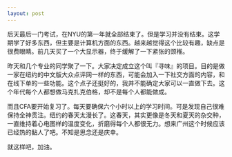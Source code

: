```yaml
---
layout: post
---
```

后天最后一门考试，在NYU的第一年就全部结束了。但是学习并没有结束。这学期学了好多东西，但主要是计算机方面的东西。越来越觉得这个比较有趣，缺点是很费眼睛。前几天买了一个大显示器，终于缓解了一下紧张的颈椎。

昨天和几个专业的同学聚了一下。大家决定成立这个叫『寻味』的项目。目的是做一家在纽约的中文版大众点评网一样的东西，可能会加入一下社交方面的内容，和在线下单的一些功能。这个点子还挺好的，我并不能确定大家可以一直做下去。这个年代每个人都想做马克扎克伯格，却不是每个人都能做成。

而且CFA要开始复习了。每天要确保六个小时以上的学习时间。可是发现自己很难保持全神贯注。纽约的春天太漫长了。这春天，其实更像是冬天和夏天的杂交种，一直维持着心电图样的温度变化，折磨得每个人都很无力。想来广州这个时候应该已经热的黏人了吧。不知是思念还是庆幸。

就这样吧，加油。